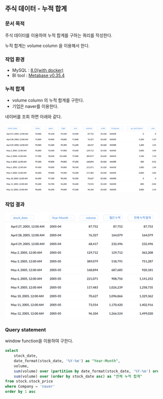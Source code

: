 주식 데이터 - 누적 합계
----

### 문서 목적
주식 데이터를 이용하여 누적 합계를 구하는 쿼리를 작성한다.

누적 합계는 volume column 을 이용해서 한다.

### 작업 환경
- MySQL : [8.0(with docker)](https://hub.docker.com/_/mysql)
- BI tool : [Metabase v0.35.4](https://www.metabase.com/)

### 누적 합계
- volume column 의 누적 합계를 구한다. 
- 기업은 naver를 이용한다.

네이버를 조회 하면 아래와 같다.

![alt text](1.png)

### 작업 결과
![alt text](2.png)


### Query statement

window function을 이용하여 구한다.

```sql
select
    stock_date,
    date_format(stock_date, '%Y-%m') as "Year-Month",
    volume,
    sum(volume) over (partition by date_format(stock_date, '%Y-%m') order by stock_date asc) as "월간 누적",
    sum(volume) over (order by stock_date asc) as "전체 누적 합계"
from stock.stock_price
where Company = 'naver'
order by 1 asc
```